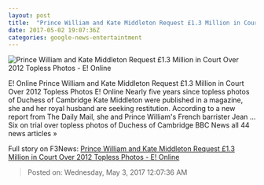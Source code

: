 ```yaml
---
layout: post
title:  "Prince William and Kate Middleton Request £1.3 Million in Court Over 2012 Topless Photos - E! Online"
date: 2017-05-02 19:07:36Z
categories: google-news-entertaintment
---
```


![Prince William and Kate Middleton Request £1.3 Million in Court Over 2012 Topless Photos - E! Online](http://akns-images.eonline.com/eol_images/Entire_Site/201742/rs_600x600-170502111206-600-prince-william-kate-middleton.jpg?downsize=450:*&crop=450:350;left,top)

E! Online Prince William and Kate Middleton Request £1.3 Million in Court Over 2012 Topless Photos E! Online Nearly five years since topless photos of Duchess of Cambridge Kate Middleton were published in a magazine, she and her royal husband are seeking restitution. According to a new report from The Daily Mail, she and Prince William's French barrister Jean ... Six on trial over topless photos of Duchess of Cambridge BBC News all 44 news articles »


Full story on F3News: [Prince William and Kate Middleton Request £1.3 Million in Court Over 2012 Topless Photos - E! Online](http://www.f3nws.com/n/CfzWzC)

> Posted on: Wednesday, May 3, 2017 12:07:36 AM
